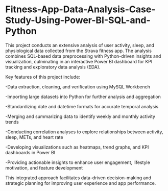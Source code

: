 # Fitness-App-Data-Analysis-Case-Study-Using-Power-BI-SQL-and-Python
This project conducts an extensive analysis of user activity, sleep, and physiological data collected from the Strava fitness app. The analysis combines SQL-based data preprocessing with Python-driven insights and visualization, culminating in an interactive Power BI dashboard for KPI tracking and exploratory data analysis (EDA).

Key features of this project include:

-Data extraction, cleaning, and verification using MySQL Workbench

-Importing large datasets into Python for further analysis and aggregation

-Standardizing date and datetime formats for accurate temporal analysis

-Merging and summarizing data to identify weekly and monthly activity trends

-Conducting correlation analyses to explore relationships between activity, sleep, METs, and heart rate

-Developing visualizations such as heatmaps, trend graphs, and KPI dashboards in Power BI

-Providing actionable insights to enhance user engagement, lifestyle motivation, and feature development

This integrated approach facilitates data-driven decision-making and strategic planning for improving user experience and app performance.
